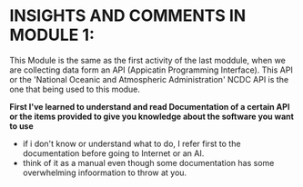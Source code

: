 # INSIGHTS AND COMMENTS IN MODULE 1:

This Module is the same as the first activity of the last moddule, when we are collecting data form an API (Appicatin Programming Interface).
This API or the 'National Oceanic and Atmospheric Administration' NCDC API is the one that being used to this modue.

**First I've learned to understand and read Documentation of a certain API or the items provided to give you knowledge about the software you want to use**
- if i don't know or understand what to do, I refer first to the documentation before going to Internet or an AI.
- think of it as a manual even though some documentation has some overwhelming infoormation to throw at you.
